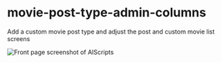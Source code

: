 # movie-post-type-admin-columns
Add a custom movie post type and adjust the post and custom movie list screens

![Front page screenshot of AIScripts](https://user-images.githubusercontent.com/5323259/44140193-9d087a2c-a079-11e8-9803-9fbcc5a3c5e9.jpg "Screenshot")
